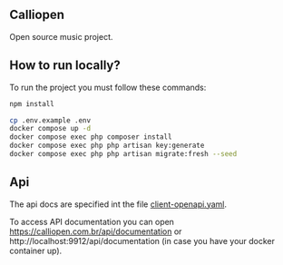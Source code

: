 ## Calliopen

Open source music project.

## How to run locally?

To run the project you must follow these commands:
```bash
npm install

cp .env.example .env
docker compose up -d
docker compose exec php composer install
docker compose exec php php artisan key:generate
docker compose exec php php artisan migrate:fresh --seed
```

## Api

The api docs are specified int the file [client-openapi.yaml](storage/api-docs/client-openapi.yaml).

To access API documentation you can open https://calliopen.com.br/api/documentation or http://localhost:9912/api/documentation (in case you have your docker container up).